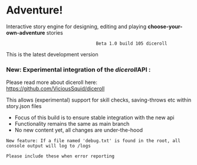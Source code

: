 # Adventure!

Interactive story engine for designing, editing and playing **choose-your-own-adventure** stories

                                      Beta 1.0 build 105 diceroll

This is the latest development version

### New: Experimental integration of the *diceroll*API : 
Please read more about diceroll here:
https://github.com/ViciousSquid/diceroll

This allows (experimental) support for skill checks, saving-throws etc within story.json files

* Focus of this build is to ensure stable integration with the new api
* Functionality remains the same as main branch
* No new content yet, all changes are under-the-hood

```
New feature: If a file named 'debug.txt' is found in the root, all console output will log to /logs

Please include these when error reporting
```
